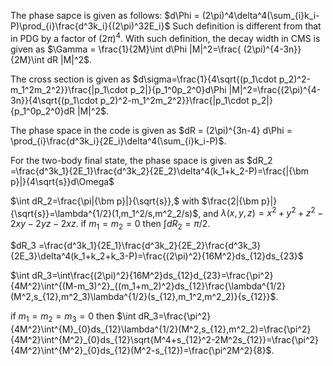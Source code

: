 The phase sapce is given as follows:
$d\Phi = (2\pi)^4\delta^4(\sum_{i}k_i-P)\prod_{i}\frac{d^3k_i}{(2\pi)^32E_i}$
Such definition is different from that in PDG by a factor of $(2\pi)^4$.
With such definition, the decay width in CMS is given as
$\Gamma = \frac{1}{2M}\int d\Phi |M|^2=\frac{ (2\pi)^{4-3n}}{2M}\int dR |M|^2$.

The cross section is given as
$d\sigma=\frac{1}{4\sqrt{(p_1\cdot p_2)^2-m_1^2m_2^2}}\frac{|p_1\cdot p_2|}{p_1^0p_2^0}d\Phi |M|^2=\frac{(2\pi)^{4-3n}}{4\sqrt{(p_1\cdot p_2)^2-m_1^2m_2^2}}\frac{|p_1\cdot p_2|}{p_1^0p_2^0}dR |M|^2$.

The phase space in the code is given as
$dR = (2\pi)^{3n-4} d\Phi = \prod_{i}\frac{d^3k_i}{2E_i}\delta^4(\sum_{i}k_i-P)$.

For the two-body final state, the phase space is given as
$dR_2 =\frac{d^3k_1}{2E_1}\frac{d^3k_2}{2E_2}\delta^4(k_1+k_2-P)=\frac{|{\bm p}|}{4\sqrt{s}}d\Omega$

$\int dR_2=\frac{\pi|{\bm p}|}{\sqrt{s}},$
with
$\frac{2|{\bm p}|}{\sqrt{s}}=\lambda^{1/2}(1,m_1^2/s,m^2_2/s)$,
and
$\lambda(x,y,z)=x^2+y^2+z^2-2xy-2yz-2xz$.
if $m_1=m_2=0$ then $\int dR_2=\pi/2$.

$dR_3 =\frac{d^3k_1}{2E_1}\frac{d^3k_2}{2E_2}\frac{d^3k_3}{2E_3}\delta^4(k_1+k_2+k_3-P)=\frac{(2\pi)^2}{16M^2}ds_{12}ds_{23}$

$\int dR_3=\int\frac{(2\pi)^2}{16M^2}ds_{12}d_{23}=\frac{\pi^2}{4M^2}\int^{(M-m_3)^2}_{(m_1+m_2)^2}ds_{12}\frac{\lambda^{1/2}(M^2,s_{12},m^2_3)\lambda^{1/2}(s_{12},m_1^2,m^2_2)}{s_{12}}$.

if $m_1=m_2=m_3=0$ then
$\int dR_3=\frac{\pi^2}{4M^2}\int^{M}_{0}ds_{12}\lambda^{1/2}(M^2,s_{12},m^2_2)=\frac{\pi^2}{4M^2}\int^{M^2}_{0}ds_{12}\sqrt{M^4+s_{12}^2-2M^2s_{12}}=\frac{\pi^2}{4M^2}\int^{M^2}_{0}ds_{12}(M^2-s_{12})=\frac{\pi^2M^2}{8}$.
